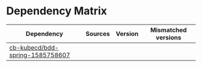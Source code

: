 # Dependency Matrix

Dependency | Sources | Version | Mismatched versions
---------- | ------- | ------- | -------------------
[cb-kubecd/bdd-spring-1585758607](https://github.com/cb-kubecd/bdd-spring-1585758607.git) |  | []() | 
